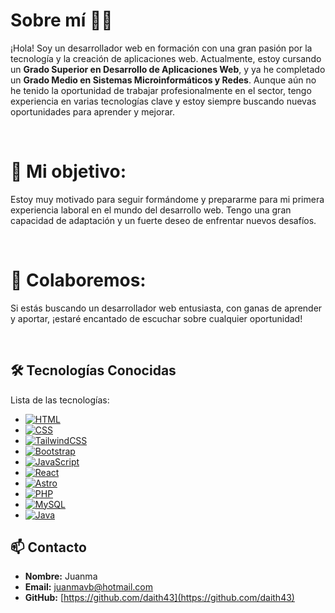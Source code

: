 <!-- Sobre mí -->
# Sobre mí 👨‍💻

¡Hola! Soy un desarrollador web en formación con una gran pasión por la tecnología y la creación de aplicaciones web. Actualmente, estoy cursando un **Grado Superior en Desarrollo de Aplicaciones Web**, y ya he completado un **Grado Medio en Sistemas Microinformáticos y Redes**. Aunque aún no he tenido la oportunidad de trabajar profesionalmente en el sector, tengo experiencia en varias tecnologías clave y estoy siempre buscando nuevas oportunidades para aprender y mejorar.

<br>

# 🚀 **Mi objetivo:**
 Estoy muy motivado para seguir formándome y prepararme para mi primera experiencia laboral en el mundo del desarrollo web. Tengo una gran capacidad de adaptación y un fuerte deseo de enfrentar nuevos desafíos.

<br>

# 🤝 **Colaboremos:**
 Si estás buscando un desarrollador web entusiasta, con ganas de aprender y aportar, ¡estaré encantado de escuchar sobre cualquier oportunidad!

<br>

## 🛠 Tecnologías Conocidas

Lista de las tecnologías:
* [![HTML][HTML]][HTML-url]
* [![CSS][CSS]][CSS-url]
* [![TailwindCSS][TailwindCSS]][TailwindCSS-url]
* [![Bootstrap][Bootstrap.com]][Bootstrap-url]
* [![JavaScript][JavaScript]][JavaScript-url]
* [![React][React.js]][React-url]
* [![Astro][Astro]][Astro-url]
* [![PHP][PHP]][PHP-url]
* [![MySQL][MySQL]][MySQL-url]
* [![Java][Java]][Java-url]



<!-- CONTACTO -->
## 📫 Contacto

- **Nombre:** Juanma  
- **Email:** [juanmavb@hotmail.com](mailto:juanmavb@hotmail.com)  
- **GitHub:** [https://github.com/daith43](https://github.com/daith43)


<!--Referencias a los iconos de las tecnologías-->
[HTML]: https://img.shields.io/badge/HTML5-E34F26?style=for-the-badge&logo=html5&logoColor=white
[HTML-url]: https://developer.mozilla.org/docs/Web/HTML
[CSS]: https://img.shields.io/badge/CSS3-1572B6?style=for-the-badge&logo=css3&logoColor=white
[CSS-url]: https://developer.mozilla.org/docs/Web/CSS
[JavaScript]: https://img.shields.io/badge/JavaScript-F7DF1E?style=for-the-badge&logo=javascript&logoColor=black
[JavaScript-url]: https://developer.mozilla.org/docs/Web/JavaScript
[TailwindCSS]: https://img.shields.io/badge/TailwindCSS-38B2AC?style=for-the-badge&logo=tailwind-css&logoColor=white
[TailwindCSS-url]: https://tailwindcss.com/
[Astro]: https://img.shields.io/badge/Astro-0C1222?style=for-the-badge&logo=astro&logoColor=FF5D01
[Astro-url]: https://astro.build/
[PHP]: https://img.shields.io/badge/PHP-777BB4?style=for-the-badge&logo=php&logoColor=white
[PHP-url]: https://www.php.net/
[MySQL]: https://img.shields.io/badge/MySQL-4479A1?style=for-the-badge&logo=mysql&logoColor=white
[MySQL-url]: https://www.mysql.com/
[Java]: https://img.shields.io/badge/Java-007396?style=for-the-badge&logo=java&logoColor=white
[Java-url]: https://www.java.com/
[React.js]: https://img.shields.io/badge/React-20232A?style=for-the-badge&logo=react&logoColor=61DAFB
[React-url]: https://reactjs.org/
[Bootstrap.com]: https://img.shields.io/badge/Bootstrap-563D7C?style=for-the-badge&logo=bootstrap&logoColor=white
[Bootstrap-url]: https://getbootstrap.com

